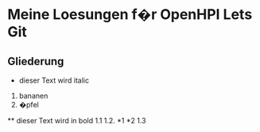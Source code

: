 # Meine Loesungen f�r OpenHPI Lets Git
## Gliederung
* dieser Text wird italic
1. bananen
2. �pfel

** dieser Text wird in bold 
1.1
1.2.
*1
*2
1.3
